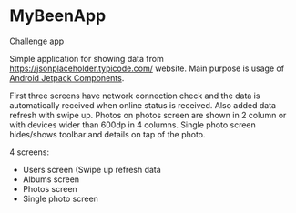 # MyBeenApp
Challenge app

Simple application for showing data from https://jsonplaceholder.typicode.com/ website.
Main purpose is usage of [Android Jetpack Components](https://developer.android.com/jetpack).

First three screens have network connection check and the data is automatically received when online status is received.
Also added data refresh with swipe up.
Photos on photos screen are shown in 2 column or with devices wider than 600dp in 4 columns.
Single photo screen hides/shows toolbar and details on tap of the photo.

4 screens:
- Users screen (Swipe up refresh data
- Albums screen
- Photos screen
- Single photo screen

